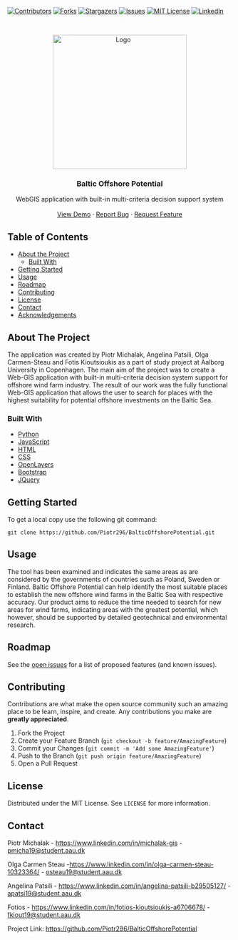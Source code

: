[![Contributors][contributors-shield]][contributors-url]
[![Forks][forks-shield]][forks-url]
[![Stargazers][stars-shield]][stars-url]
[![Issues][issues-shield]][issues-url]
[![MIT License][license-shield]][license-url]
[![LinkedIn][linkedin-shield]][linkedin-url]

<!-- PROJECT LOGO -->
<br />
<p align="center">
  <a href="https://github.com/Piotr296/BalticOffshorePotential">
    <img src="images/BOP.png" alt="Logo" width="300" height="300">
  </a>

  <h3 align="center">Baltic Offshore Potential</h3>

  <p align="center">
    WebGIS application with built-in multi-criteria decision support system
    <br />
    <br />
    <a href="https://baltic-offshore.herokuapp.com/">View Demo</a>
    ·
    <a href="https://github.com/Piotr296/BalticOffshorePotential/issues">Report Bug</a>
    ·
    <a href="https://github.com/Piotr296/BalticOffshorePotential/issues">Request Feature</a>
  </p>
</p>



<!-- TABLE OF CONTENTS -->
## Table of Contents

* [About the Project](#about-the-project)
  * [Built With](#built-with)
* [Getting Started](#getting-started)
* [Usage](#usage)
* [Roadmap](#roadmap)
* [Contributing](#contributing)
* [License](#license)
* [Contact](#contact)
* [Acknowledgements](#acknowledgements)



<!-- ABOUT THE PROJECT -->
## About The Project

The application was created by Piotr Michalak, Angelina Patsili, Olga Carmen-Steau and Fotis Kioutsioukis as a part of study project at Aalborg University in Copenhagen. The main aim of the project was to create a Web-GIS application with built-in multi-criteria decision system support for offshore wind farm industry. The result of our work was the fully functional Web-GIS application that allows the user to search for places with the highest suitability for potential offshore investments on the Baltic Sea. 

### Built With
* [Python](https://www.python.org)
* [JavaScript](https://www.javascript.com)
* [HTML](https://www.w3.org)
* [CSS](https://www.w3.org)
* [OpenLayers](https://openlayers.org/)
* [Bootstrap](https://getbootstrap.com)
* [JQuery](https://jquery.com)

<!-- GETTING STARTED -->
## Getting Started

To get a local copy use the following git command:
```
git clone https://github.com/Piotr296/BalticOffshorePotential.git
```

<!-- USAGE EXAMPLES -->
## Usage

The tool has been examined and indicates the same areas as are considered by the governments of countries such as Poland, Sweden or Finland. Baltic Offshore Potential can help identify the most suitable places to establish the new offshore wind farms in the Baltic Sea with respective accuracy. Our product aims to reduce the time needed to search for new areas for wind farms, indicating areas with the greatest potential, which however, should be supported by detailed geotechnical and environmental research.

<!-- ROADMAP -->
## Roadmap

See the [open issues](https://github.com/Piotr296/BalticOffshorePotential/issues) for a list of proposed features (and known issues).


<!-- CONTRIBUTING -->
## Contributing

Contributions are what make the open source community such an amazing place to be learn, inspire, and create. Any contributions you make are **greatly appreciated**.

1. Fork the Project
2. Create your Feature Branch (`git checkout -b feature/AmazingFeature`)
3. Commit your Changes (`git commit -m 'Add some AmazingFeature'`)
4. Push to the Branch (`git push origin feature/AmazingFeature`)
5. Open a Pull Request

<!-- LICENSE -->
## License

Distributed under the MIT License. See `LICENSE` for more information.


<!-- CONTACT -->
## Contact
Piotr Michalak - https://www.linkedin.com/in/michalak-gis - pmicha19@student.aau.dk

Olga Carmen Steau -https://www.linkedin.com/in/olga-carmen-steau-10323364/ - osteau19@student.aau.dk

Angelina Patsili - https://www.linkedin.com/in/angelina-patsili-b29505127/ - apatsi19@student.aau.dk

Fotios - https://www.linkedin.com/in/fotios-kioutsioukis-a6706678/ - fkiout19@student.aau.dk

Project Link: https://github.com/Piotr296/BalticOffshorePotential


<!-- MARKDOWN LINKS & IMAGES -->
<!-- https://www.markdownguide.org/basic-syntax/#reference-style-links -->
[contributors-shield]: https://img.shields.io/github/contributors/Piotr296/BalticOffshorePotential
[contributors-url]: https://github.com/Piotr296/BalticOffshorePotential/graphs/contributors
[forks-shield]: https://img.shields.io/github/forks/Piotr296/BalticOffshorePotential
[forks-url]: https://github.com/Piotr296/BalticOffshorePotential/network/members
[stars-shield]: https://img.shields.io/github/stars/Piotr296/BalticOffshorePotential
[stars-url]: https://github.com/Piotr296/BalticOffshorePotential/stargazers
[issues-shield]: https://img.shields.io/github/issues/Piotr296/BalticOffshorePotential
[issues-url]: https://github.com/Piotr296/BalticOffshorePotential/issues
[license-shield]: https://img.shields.io/github/license/Piotr296/BalticOffshorePotential
[license-url]: https://github.com/Piotr296/BalticOffshorePotential/blob/master/LICENSE.txt
[linkedin-shield]: https://img.shields.io/badge/-LinkedIn-black.svg?style=flat-square&logo=linkedin&colorB=555
[linkedin-url]: https://www.linkedin.com/in/michalak-gis/
[product-screenshot]: images/screenshot.png
